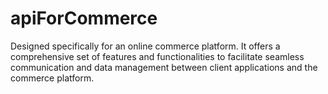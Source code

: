 # apiForCommerce
Designed specifically for an online commerce platform. It offers a comprehensive set of features and functionalities to facilitate seamless communication and data management between client applications and the commerce platform.
